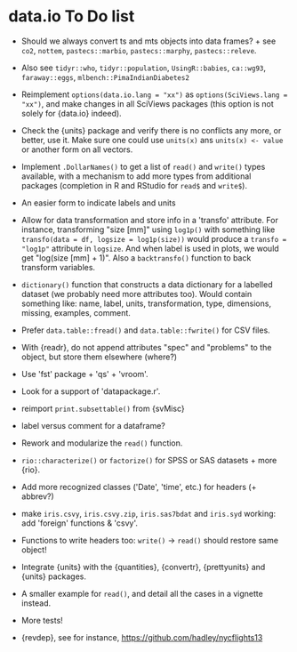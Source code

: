 # data.io To Do list

-   Should we always convert ts and mts objects into data frames? + see `co2`, `nottem`, `pastecs::marbio`, `pastecs::marphy`, `pastecs::releve`.

-   Also see `tidyr::who`, `tidyr::population`, `UsingR::babies`, `ca::wg93`, `faraway::eggs`, `mlbench::PimaIndianDiabetes2`

-   Reimplement `options(data.io.lang = "xx")` as `options(SciViews.lang = "xx")`, and make changes in all SciViews packages (this option is not solely for {data.io} indeed).

-   Check the {units} package and verify there is no conflicts any more, or better, use it. Make sure one could use `units(x)` ans `units(x) <- value` or another form on all vectors.

-   Implement `.DollarNames()` to get a list of `read()` and `write()` types available, with a mechanism to add more types from additional packages (completion in R and RStudio for `read$` and `write$`).

-   An easier form to indicate labels and units

-   Allow for data transformation and store info in a 'transfo' attribute. For instance, transforming "size [mm]" using `log1p()` with something like `transfo(data = df, logsize = log1p(size))` would produce a `transfo = "log1p"` attribute in `logsize`. And when label is used in plots, we would get "log(size [mm] + 1)". Also a `backtransfo()` function to back transform variables.

-   `dictionary()` function that constructs a data dictionary for a labelled dataset (we probably need more attributes too). Would contain something like: name, label, units, transformation, type, dimensions, missing, examples, comment.

-   Prefer `data.table::fread()` and `data.table::fwrite()` for CSV files.

-   With {readr}, do not append attributes "spec" and "problems" to the object, but store them elsewhere (where?)

-   Use 'fst' package + 'qs' + 'vroom'.

-   Look for a support of 'datapackage.r'.

-   reimport `print.subsettable()` from {svMisc}

-   label versus comment for a dataframe?

-   Rework and modularize the `read()` function.

-   `rio::characterize()` or `factorize()` for SPSS or SAS datasets + more {rio}.

-   Add more recognized classes ('Date', 'time', etc.) for headers (+ abbrev?)

-   make `iris.csvy`, `iris.csvy.zip`, `iris.sas7bdat` and `iris.syd` working: add 'foreign' functions & 'csvy'.

-   Functions to write headers too: `write()` -\> `read()` should restore same object!

-   Integrate {units} with the {quantities}, {convertr}, {prettyunits} and {units} packages.

-   A smaller example for `read()`, and detail all the cases in a vignette instead.

-   More tests!

-   {revdep}, see for instance, <https://github.com/hadley/nycflights13>
